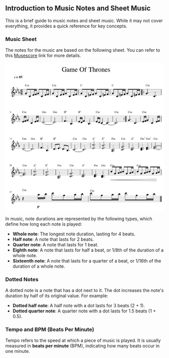 ## Introduction to Music Notes and Sheet Music

This is a brief guide to music notes and sheet music. While it may not cover everything, it provides a quick reference for key concepts.


### Music Sheet
The notes for the music are based on the following sheet. You can refer to this [Musescore](https://musescore.com/user/8407786/scores/2156716) link for more details.

<img style="display: block; margin: auto;" alt="pico2" src="./images/got-sheet.png"/>

In music, note durations are represented by the following types, which define how long each note is played:

- **Whole note**: The longest note duration, lasting for 4 beats.
- **Half note**: A note that lasts for 2 beats.
- **Quarter note**: A note that lasts for 1 beat.
- **Eighth note**: A note that lasts for half a beat, or 1/8th of the duration of a whole note.
- **Sixteenth note**: A note that lasts for a quarter of a beat, or 1/16th of the duration of a whole note.

### Dotted Notes
A dotted note is a note that has a dot next to it. The dot increases the note's duration by half of its original value. For example:

- **Dotted half note**: A half note with a dot lasts for 3 beats (2 + 1).
- **Dotted quarter note**: A quarter note with a dot lasts for 1.5 beats (1 + 0.5).

### Tempo and BPM (Beats Per Minute)
Tempo refers to the speed at which a piece of music is played. It is usually measured in **beats per minute** (BPM), indicating how many beats occur in one minute.






